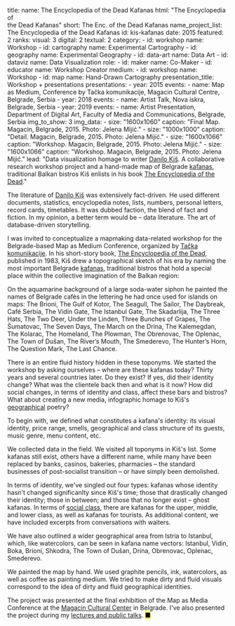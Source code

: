 title: 
    name: The Encyclopedia of the Dead Kafanas
    html: "The Encyclopedia of<br>the Dead Kafanas"
    short: The Enc. of the Dead Kafanas
    name_project_list: The Encyclopedia of the Dead Kafanas
id: kis-kafanas
date: 2015
featured: 2
ranks:
    visual: 3
    digital: 2
    textual: 2
category: 
    - id: workshop
      name: Workshop
    - id: cartography
      name: Experimental Cartography
    - id: geography
      name: Experimental Geography
    - id: data-art
      name: Data Art
    - id: dataviz
      name: Data Visualization
role:
    - id: maker
      name: Co-Maker
    - id: educator
      name: Workshop Creator
medium:
    - id: workshop
      name: Workshop
    - id: map
      name: Hand-Drawn Cartography
presentation_title: Workshop + presentations
presentations:
    - year: 2015
      events:
        - name: <span class='italic-style'>Map as Medium</span>, Conference by Tačka komunikacije, Magacin Cultural Centre, Belgrade, Serbia
    - year: 2018
      events:
        - name: <span class='italic-style'>Artist Talk</span>, Nova iskra, Belgrade, Serbia
    - year: 2019
      events:
        - name: <span class='italic-style'>Artist Presentation</span>, Department of Digital Art, Faculty of Media and Communications, Belgrade, Serbia
img_to_show: 3
img_data:
    - size: "1600x1060"
      caption: "Final Map. Magacin, Belgrade, 2015. Photo: Jelena Mijić."
    - size: "1000x1000"
      caption: "Detail. Magacin, Belgrade, 2015. Photo: Jelena Mijić."
    - size: "1600x1066"
      caption: "Workshop. Magacin, Belgrade, 2015. Photo: Jelena Mijić."
    - size: "1600x1066"
      caption: "Workshop. Magacin, Belgrade, 2015. Photo: Jelena Mijić."
lead: "Data visualization homage to writer <a href='https://en.wikipedia.org/wiki/Danilo_Ki%C5%A1' target='_blank'>Danilo Kiš</a>. A collaborative research workshop project and a hand-made map of Belgrade <a href='https://en.wikipedia.org/wiki/Kafana' target='_blank'>kafanas</a>, traditional Balkan bistros Kiš enlists in his book <a href='https://memoryoftheworld.org/#/book/cd543663-9929-4b5a-8732-3a06ba6a9ae0' target='_blank'><span class='italic-style'>The Encyclopedia of the Dead</span></a>."

The literature of <a href='https://en.wikipedia.org/wiki/Danilo_Ki%C5%A1' target='_blank'>Danilo Kiš</a> was extensively fact-driven. He used different documents, statistics, encyclopedia notes, lists, numbers, personal letters, record cards, timetables. It was dubbed <span class='italic-style'>faction</span>, the blend of fact and fiction. In my opinion, a better term would be – <span class='italic-style'>data literature</span>. The art of database-driven storytelling.   

I was invited to conceptualize a mapmaking data-related workshop for the Belgrade-based <span class='italic-style'>Map as Medium</span> Conference, organized by <a href='http://tackakomunikacije.org/' target='_blank'>Tačka komunikacije</a>. In his short-story book, <a href='https://memoryoftheworld.org/#/book/cd543663-9929-4b5a-8732-3a06ba6a9ae0' target='_blank'><span class='italic-style'>The Encyclopedia of the Dead</span></a>, published in 1983, Kiš drew a <span class='italic-style'>topographical sketch</span> of his era by naming the most important Belgrade <a href='https://en.wikipedia.org/wiki/Kafana' target='_blank'>kafanas</a>, traditional bistros that hold a special place within the collective imagination of the Balkan region:

<div class='quoted-text padding-right-fixed tiny-quote-style'><p>On the aquamarine background of a large soda-water siphon he painted the names of Belgrade cafés in the lettering he had once used for islands on maps: The Brioni, The Gulf of Kotor, The Seagull, The Sailor, The Daybreak, Café Serbia, The Vidin Gate, The Istanbul Gate, The Skadarlija, The Three Hats, The Two Deer, Under the Linden, Three Bunches of Grapes, The Šumatovac, The Seven Days, The March on the Drina, The Kalemegdan, The Kolarac, The Homeland, The Plowman, The Obrenovac, The Oplenac, The Town of Dušan, The River’s Mouth, The Smederevo, The Hunter’s Horn, The Question Mark, The Last Chance.</p></div>
 
There is an entire fluid history hidden in these toponyms. We started the workshop by asking ourselves – where are these kafanas today? Thirty years and several countries later. Do they exist? If yes, did their identity change? What was the clientele back then and what is it now? How did social changes, in terms of identity and class, affect these bars and bistros? What about creating a new media, infographic homage to Kiš's <a href='/work/projects/category/geography'>geographical</a> poetry?

To begin with, we defined what constitutes a kafana's identity: 
its visual identity, price range, smells, geographical and class structure of its guests, music genre, menu content, etc.

We collected data in the field. We visited all toponyms in Kiš's list. Some kafanas still exist, others have a different name, while many have been replaced by banks, casinos, bakeries, pharmacies – the standard businesses of post-socialist transition – or have simply been demolished.

In terms of identity, we've singled out four types: kafanas whose identity hasn't changed significanlty since Kiš's time; those that drastically changed their identity; those in between; and those that no longer exist – <span class='italic-style'>ghost kafanas</span>. In terms of <a href='https://en.wikipedia.org/wiki/Social_class' target='_blank'>social class</a>, there are kafanas for the upper, middle, and lower class, as well as kafanas for tourists. As additional content, we have included excerpts from conversations with waiters.

We have also outlined a wider geographical area from Istria to Istanbul, which, like watercolors, can be seen in kafana name vectors: Istanbul, Vidin, Boka, Brioni, Shkodra, The Town of Dušan, Drina, Obrenovac, Oplenac, Smederevo.

We painted the map by hand. We used graphite pencils, ink, watercolors, as well as coffee as painting medium. We tried to make dirty and fluid visuals correspond to the idea of dirty and fluid geographical identities.

The project was presented at the final exhibition of the <span class='italic-style'>Map as Media</span> Conference at the <a href='https://kcmagacin.org/' target='_blank'>Magacin Cultural Center</a> in Belgrade. I've also presented the project during my <a href='/work/speaking'>lectures and public talks</a>. <mark>&#9632;</mark>